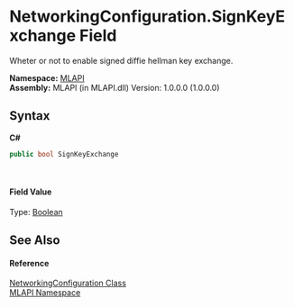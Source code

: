 # NetworkingConfiguration.SignKeyExchange Field
 

Wheter or not to enable signed diffie hellman key exchange.

**Namespace:**&nbsp;<a href="N_MLAPI">MLAPI</a><br />**Assembly:**&nbsp;MLAPI (in MLAPI.dll) Version: 1.0.0.0 (1.0.0.0)

## Syntax

**C#**<br />
``` C#
public bool SignKeyExchange
```

<br />

#### Field Value
Type: <a href="http://msdn2.microsoft.com/en-us/library/a28wyd50" target="_blank">Boolean</a>

## See Also


#### Reference
<a href="T_MLAPI_NetworkingConfiguration">NetworkingConfiguration Class</a><br /><a href="N_MLAPI">MLAPI Namespace</a><br />